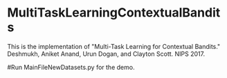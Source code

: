 # MultiTaskLearningContextualBandits

This is the implementation of "Multi-Task Learning for Contextual Bandits." Deshmukh, Aniket Anand, Urun Dogan, and Clayton Scott.   NIPS 2017.

#Run MainFileNewDatasets.py for the demo. 

